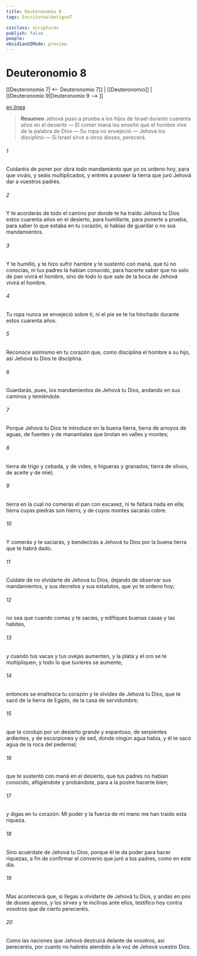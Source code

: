 ```yaml
---
title: Deuteronomio 8
tags: Escrituras\AntiguoT

cssclass: scriptures
publish: false
people:
obsidianUIMode: preview
---
```


# Deuteronomio 8
[[Deuteronomio 7| <-- Deuteronomio 7]] | [[Deuteronomio]] | [[Deuteronomio 9|Deuteronomio 9 --> ]]

[en línea](https://churchofjesuschrist.org/study/scriptures/ot/deut/8?lang=spa)

> __Resumen__
Jehová puso a prueba a los hijos de Israel durante cuarenta años en el desierto — El comer maná les enseñó que el hombre vive de la palabra de Dios — Su ropa no envejeció — Jehová los disciplinó — Si Israel sirve a otros dioses, perecerá.

###### 1 
Cuidaréis de poner por obra todo mandamiento que yo os ordeno hoy, para que viváis, y seáis multiplicados, y entréis a poseer la tierra que juró Jehová dar a vuestros padres.

###### 2 
Y te acordarás de todo el camino por donde te ha traído Jehová tu Dios estos cuarenta años en el desierto, para humillarte, para ponerte a prueba, para saber lo que estaba en tu corazón, si habías de guardar o no sus mandamientos.

###### 3 
Y te humilló, y te hizo sufrir hambre y te sustentó con maná,  que tú no conocías, ni tus padres la habían conocido, para hacerte saber que no solo de pan vivirá el hombre, sino de todo lo que sale de la boca de Jehová vivirá el hombre.

###### 4 
Tu ropa nunca se envejeció sobre ti, ni el pie se te ha hinchado durante estos cuarenta años.

###### 5 
Reconoce asimismo en tu corazón que, como disciplina el hombre a su hijo, así Jehová tu Dios te disciplina.

###### 6 
Guardarás, pues, los mandamientos de Jehová tu Dios, andando en sus caminos y temiéndole.

###### 7 
Porque Jehová tu Dios te introduce en la buena tierra, tierra de arroyos de aguas, de fuentes y de manantiales que brotan en valles y montes;

###### 8 
tierra de trigo y cebada, y de vides, e higueras y granados; tierra de olivos, de aceite y de miel;

###### 9 
tierra en la cual no comerás el pan con escasez, ni te faltará nada en ella; tierra cuyas piedras son hierro, y de cuyos montes sacarás cobre.

###### 10 
Y comerás y te saciarás, y bendecirás a Jehová tu Dios por la buena tierra que te habrá dado.

###### 11 
Cuídate de no olvidarte de Jehová tu Dios, dejando de observar sus mandamientos, y sus decretos y sus estatutos, que yo te ordeno hoy;

###### 12 
no sea que cuando comas y te sacies, y edifiques buenas casas y las habites,

###### 13 
y cuando tus vacas y tus ovejas aumenten, y la plata y el oro se te multipliquen, y todo lo que tuvieres se aumente,

###### 14 
entonces se enaltezca tu corazón y te olvides de Jehová tu Dios, que te sacó de la tierra de Egipto, de la casa de servidumbre;

###### 15 
que te condujo por un desierto grande y espantoso, de serpientes ardientes, y de escorpiones y de sed, donde ningún agua había, y él te sacó agua de la roca del pedernal;

###### 16 
que te sustentó con maná en el desierto,  que tus padres no habían conocido, afligiéndote y probándote, para a la postre hacerte bien;

###### 17 
y digas en tu corazón: Mi poder y la fuerza de mi mano me han traído esta riqueza.

###### 18 
Sino acuérdate de Jehová tu Dios, porque él te da poder para hacer riquezas, a fin de confirmar el convenio que juró a tus padres, como en este día.

###### 19 
Mas acontecerá que, si llegas a olvidarte de Jehová tu Dios, y andas en pos de dioses ajenos, y los sirves y te inclinas ante ellos, testifico hoy contra vosotros que de cierto pereceréis.

###### 20 
Como las naciones que Jehová destruirá delante de vosotros, así pereceréis, por cuanto no habréis atendido a la voz de Jehová vuestro Dios.


